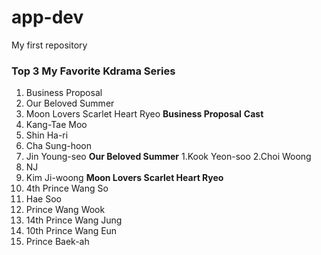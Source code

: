 # app-dev
My first repository 
### Top 3 My Favorite Kdrama Series 
1. Business Proposal
2. Our Beloved Summer
3. Moon Lovers Scarlet Heart Ryeo
**Business Proposal**
**Cast**
1. Kang-Tae Moo
2. Shin Ha-ri 
3. Cha Sung-hoon
4. Jin Young-seo
**Our Beloved Summer**
1.Kook Yeon-soo 
2.Choi Woong 
3. NJ
4. Kim Ji-woong 
**Moon Lovers Scarlet Heart Ryeo**
1. 4th Prince Wang So
2. Hae Soo
3. Prince Wang Wook
4. 14th Prince Wang Jung
5. 10th Prince Wang Eun 
6. Prince Baek-ah  
